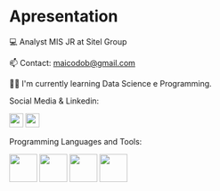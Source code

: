 # Apresentation
💻 Analyst MIS JR at Sitel Group

📫 Contact: maicodob@gmail.com

👨‍💻 I'm currently learning Data Science e Programming.

Social Media & Linkedin:

[<img height="25m" src="https://img.shields.io/badge/Instagram-E4405F?style=for-the-badge&logo=instagram&logoColor=white"/>](https://www.instagram.com/maicoaranha/)
[<img height="25m" src="https://img.shields.io/badge/LinkedIn-0077B5?style=for-the-badge&logo=linkedin&logoColor=white"/>](https://www.linkedin.com/in/maycon-aranha-319b87193/)

Programming Languages and Tools:

<img height="50m" src="https://cdn.jsdelivr.net/gh/devicons/devicon/icons/python/python-original-wordmark.svg" /> <img height="50m" src="https://www.sqlservertutorial.net/wp-content/uploads/sql-server-tutorial.svg" /> <img height="50m" src="https://catracalivre.com.br/wp-content/uploads/2016/12/excel-450x253.png"/>  <img height="50m" src="https://www.insisoc.org/wp-content/uploads/2019/05/Logo-cuadrado-con-letra-Power-BI.png" /> 
